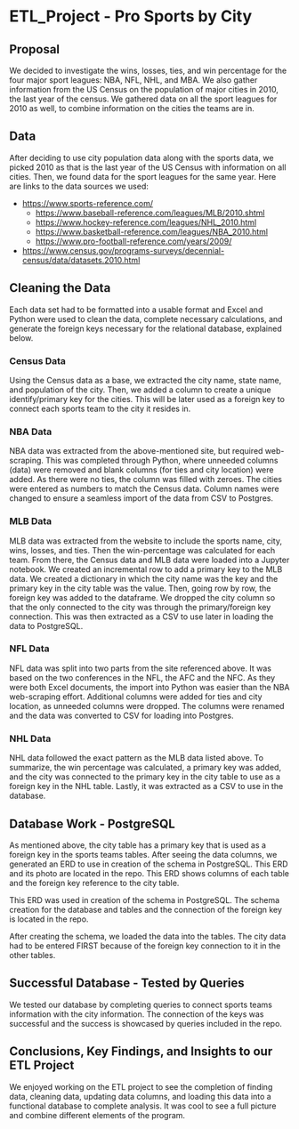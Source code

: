 # ETL_Project - Pro Sports by City 

## Proposal 

We decided to investigate the wins, losses, ties, and win percentage for the four major sport leagues: NBA, NFL, NHL, and MBA.  We also gather information from the US Census on the population of major cities in 2010, the last year of the census.  We gathered data on all the sport leagues for 2010 as well, to combine information on the cities the teams are in.  

## Data 

After deciding to use city population data along with the sports data, we picked 2010 as that is the last year of the US Census with information on all cities.  Then, we found data for the sport leagues for the same year.  Here are links to the data sources we used: 
- https://www.sports-reference.com/ 	
  - https://www.baseball-reference.com/leagues/MLB/2010.shtml 
  - https://www.hockey-reference.com/leagues/NHL_2010.html 
  - https://www.basketball-reference.com/leagues/NBA_2010.html
  - https://www.pro-football-reference.com/years/2009/
- https://www.census.gov/programs-surveys/decennial-census/data/datasets.2010.html

## Cleaning the Data 
Each data set had to be formatted into a usable format and Excel and Python were used to clean the data, complete necessary calculations, and generate the foreign keys necessary for the relational database, explained below. 

### Census Data 
Using the Census data as a base, we extracted the city name, state name, and population of the city.  Then, we added a column to create a unique identify/primary key for the cities.  This will be later used as a foreign key to connect each sports team to the city it resides in. 

### NBA Data
NBA data was extracted from the above-mentioned site, but required web-scraping. This was completed through Python, where unneeded columns (data) were removed and blank columns (for ties and city location) were added. As there were no ties, the column was filled with zeroes. The cities were entered as numbers to match the Census data. Column names were changed to ensure a seamless import of the data from CSV to Postgres.

### MLB Data 
MLB data was extracted from the website to include the sports name, city, wins, losses, and ties.  Then the win-percentage was calculated for each team.  From there, the Census data and MLB data were loaded into a Jupyter notebook.  We created an incremental row to add a primary key to the MLB data. We created a dictionary in which the city name was the key and the primary key in the city table was the value.  Then, going row by row, the foreign key was added to the dataframe.  We dropped the city column so that the only connected to the city was through the primary/foreign key connection.  This was then extracted as a CSV to use later in loading the data to PostgreSQL. 

### NFL Data 
NFL data was split into two parts from the site referenced above. It was based on the two conferences in the NFL, the AFC and the NFC. As they were both Excel documents, the import into Python was easier than the NBA web-scraping effort. Additional columns were added for ties and city location, as unneeded columns were dropped. The columns were renamed and the data was converted to CSV for loading into Postgres.

### NHL Data 
NHL data followed the exact pattern as the MLB data listed above.  To summarize, the win percentage was calculated, a primary key was added, and the city was connected to the primary key in the city table to use as a foreign key in the NHL table.  Lastly, it was extracted as a CSV to use in the database. 


## Database Work - PostgreSQL 
As mentioned above, the city table has a primary key that is used as a foreign key in the sports teams tables.  After seeing the data columns, we generated an ERD to use in creation of the schema in PostgreSQL.  This ERD and its photo are located in the repo.  This ERD shows columns of each table and the foreign key reference to the city table. 


This ERD was used in creation of the schema in PostgreSQL.  The schema creation for the database and tables and the connection of the foreign key is located in the repo. 


After creating the schema, we loaded the data into the tables.  The city data had to be entered FIRST because of the foreign key connection to it in the other tables. 

## Successful Database - Tested by Queries 
We tested our database by completing queries to connect sports teams information with the city information.  The connection of the keys was successful and the success is showcased by queries included in the repo. 

## Conclusions, Key Findings, and Insights to our ETL Project 
We enjoyed working on the ETL project to see the completion of finding data, cleaning data, updating data columns, and loading this data into a functional database to complete analysis.  It was cool to see a full picture and combine different elements of the program. 
